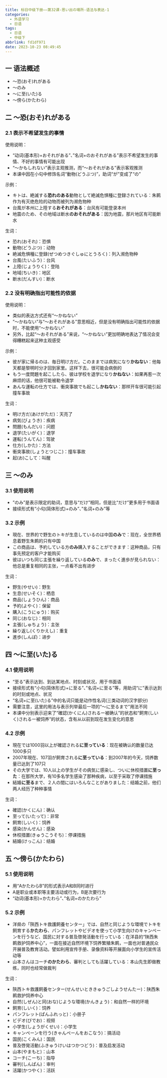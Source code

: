 ```yaml
---
title: 标日中级下册——第32课-思い出の場所-语法与表达-1
categories:
  - 外语学习
  - 日语
tags:
  - 日语
  - 中级下
abbrlink: fd1df971
date: 2023-10-23 08:49:45
---
```

## 一 语法概述

*  ～恐(おそ)れがある
*  ～のみ
*  ～に至(いた)る
*  ～傍ら(かたわら)

<!--more-->

## 二 ～恐(おそ)れがある

### 2.1 表示不希望发生的事情

使用说明：

* “动词(基本形)+おそれがある”、”名词+のおそれがある”表示不希望发生的事情、不好的事情有可能出现
* “～かもしれない”表示主观推测，而“～おそれがある”表示客观推测
* 本课中因在小句中修饰名词“動物(どうぶつ)”，助词“が”变成了“の”

示例：

* キトは、絶滅する**恐れのある**動物として絶滅危惧種に登録されている：朱鹮作为有灭绝危险的动物而被列为濒危物种
* 台風が本州に上陸する**おそれがある**：台风有可能登录本州
* 地震のため、その地域は断水**のおそれがある**：因为地震，那片地区有可能断水

生词：

* 恐れ(おそれ)：恐惧
* 動物(どうぶつ)：动物
* 絶滅危惧種に登録(ぜつめつきぐしゅにとうろく)：列入濒危物种
* 台風(たいふう)：台风
* 上陸(じょうりく)：登陆
* 地域(ちいき)：地区
* 断水(だんすい)：断水

### 2.2 没有明确指出可能性的依据

使用说明：

* 类似的表达方式还有“～かねない”
* ”～かねない”与“～おそれがある”意思相近，但是没有明确指出可能性的依据时，不能使用“～かねない”
* 另外，比起“～おそれがある”来说，“～かねない”更加明确地表达了情况会变得糟糕起来这种主观感受

示例：

* 彼が家に帰るのは、毎日明け方だ。このままでは病気になり**かねない**：他每天都是黎明时分才回到家里。这样下去，很可能会病倒的
* もう一度問題を起こしたら、彼は学校を退学になり**かねない**：如果再惹一次麻烦的话，他很可能被勒令退学
* あんな運転の仕方では、衝突事故でも起こし**かねない**：那样开车很可能引起撞车事故

生词：

* 明け方だ(あけがただ)：天亮了
* 病気(びょうき)：疾病
* 問題(もんだい)：问题
* 退学(たいがく)：退学
* 運転(うんてん)：驾驶
* 仕方(しかた)：方法
* 衝突事故(しょうとつじこ)：撞车事故
* 起(お)こして：叫醒

## 三 ～のみ

### 3.1 使用说明

* ”のみ”是表示限定的助词，意思与“だけ”相同，但是比“だけ”更多用于书面语
* 接续形式有“小句(简体形式)+のみ”、”名词+のみ”等

### 3.2 示例

* 現在、世界的で野生のトキが生息しているのは中国**のみ**で：现在，全世界栖息着野生朱鹮的只有中国
* この商品は、予約している方**のみ**購入することができます：这种商品，只有事先预定的客户才能购买
* 彼はいつも同じ主張を繰り返している**のみ**で、まったく進歩が見られない：他总是重复相同的主张，一点看不出有进步

生词：

* 野生(やせい)：野生
* 生息(せいそく)：栖息
* 商品(しょうひん)：商品
* 予約(よやく)：保留
* 購入(こうにゅう)：购买
* 同じ(おなじ)：相同
* 主張(しゅちょう)：主张
* 繰り返し(くりかえし)：重复
* 進歩(しんぽ)：进步

## 四 ～に至(いた)る

### 4.1 使用说明

* “至る”表示达到、到达某地点、时刻或状况，用于书面语
* 接续形式有“小句(简体形式)+に至る”、”名词+に至る”等，用助词“に”表示达到的时刻或地点、状况
* “名词+に至(いた)る”中的名词只能是动作性名词(三类动词的汉字部分)
* 需要注意，这里的用法与表示列举最后一项的“～に至るまで”用法不同
* 本课中分别表示迎来了“確認(かくにん)されるー被确认”的状态和“飼育(しいく)されるー被饲养”的状态，含有从以前到现在发生变化的意思

### 4.2 示例

* 現在では1000羽以上が確認される**に至っている**：现在被确认的数量已达1000多只
* 2007年現在、107羽が飼育される**に至っている**：到2007年的今天，饲养数量已达到了107只
* その大学では、10人以上の学生がその病気に感染し、ついに休校措置**に至った**：在那所大学，有10多名学生感染了那种疾病，以至于采取了停课措施
* 結婚**に至る**まで、２人の間にはいろんなことがありました：结婚之前，他们两人经历了种种事情

生词：

* 確認(かくにん)：确认
* 至って(いたって)：非常
* 飼育(しいく)：饲养
* 感染(かんせん)：感染
* 休校措置(きゅうこうそち)：停课措施
* 結婚(けっこん)：结婚

## 五 ～傍ら(かたわら)

### 5.1 使用说明

* 用“AかたわらB”的形式表示A和B同时进行
* A是职业或本职等主要活动或行为，B是次要行为
* “动词(基本形)+かたわら”、”名词+のかたわら”

### 5.2 示例

* 洋県の「陝西トキ救護飼養センター」では、自然と同じような環境でトキを飼育する**かたわら**、パンフレットやビデオを使って小学生向けのキャンペーンを行うなど、国民に対する普及啓発活動を行っている：在洋县的“陕西朱鹮救护饲养中心”，一面在接近自然环境下饲养繁殖朱鹮，一面也对普通民众开展普及教育活动。譬如利用宣传手册、录像资料等开展面向小学生的宣传活动等
* 山本さんはコーチ**のかたわら**、審判としても活躍している：本山先生即做教练，同时也经常做裁判

生词：

* 陝西トキ救護飼養センター(せんせいとききゅうごしようせんたー)：陕西朱鹮救护饲养中心
* 自然(しぜん)と同(おな)じような環境(かんきょう)：和自然一样的环境
* 飼育(しいく)：饲养
* パンフレット(ぱんふれっと)：小册子
* ビデオ(びでお)：视频
* 小学生(しょうがくせい)：小学生
* キャンペーンを行う(きゃんぺーんをおこなう)：搞活动
* 国民(こくみん)：国民
* 普及啓発活動(ふきゅうけいはつかつどう)：普及启发活动
* 山本(やまもと)：山本
* コーチ(こーち)：指导
* 審判(しんぱん)：审判
* 活躍(かつやく)：活跃